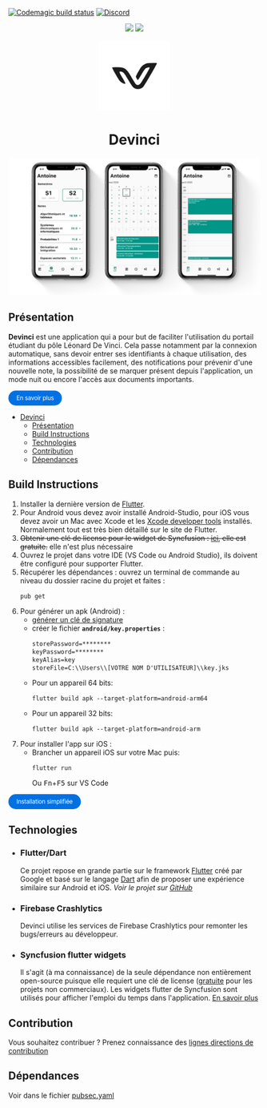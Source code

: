 [![Codemagic build status](https://api.codemagic.io/apps/5f1aaf9588aa90329c1b72a5/5f1aaf9588aa90329c1b72a4/status_badge.svg)](https://codemagic.io/apps/5f1aaf9588aa90329c1b72a5/5f1aaf9588aa90329c1b72a4/latest_build)
[![Discord](https://img.shields.io/discord/760489327305556049)](https://discord.gg/wttsfQP)
<p align="center">
<a href="https://play.google.com/store/apps/details?id=eu.araulin.devinci"><img src="https://steverichey.github.io/google-play-badge-svg/img/fr_get.svg" height="100"></a>
<a href="https://testflight.apple.com/join/HUgzMmbA"><img src="https://devinci.araulin.tech/assets/testflight.png" height="100"></a>

</p>

<p align="center">
  <a href="https://github.com/antoineraulin/devinci-app"><img src="assets/icon_blanc_a.png" height="140"></a>
</p>
<span align="center">

# Devinci

</span>

![3 captures d'écran de l'application Devinci](.github_data/devinci.png)

## Présentation

**Devinci** est une application qui a pour but de faciliter l'utilisation du portail étudiant du pôle Léonard De Vinci. Cela passe notamment par la connexion automatique, sans devoir entrer ses identifiants à chaque utilisation, des informations accessibles facilement, des notifications pour prévenir d'une nouvelle note, la possibilité de se marquer présent depuis l'application, un mode nuit ou encore l'accès aux documents importants.

<a href="https://devinci.araulin.tech/" style="cursor: pointer;display: inline-block;text-align: center;white-space: nowrap;font-size: 12px;line-height: 1.17648;font-weight: 400;letter-spacing: -0.022em;min-width: 28px;padding-left: 16px;padding-right: 16px;padding-top: 8px;padding-bottom: 8px;border-radius: 18px;background: #0071e3;color: white;text-decoration: none;">En savoir plus</a>

- [Devinci](#devinci)
  - [Présentation](#présentation)
  - [Build Instructions](#build-instructions)
  - [Technologies](#technologies)
  - [Contribution](#contribution)
  - [Dépendances](#dépendances)

## Build Instructions

1. Installer la dernière version de [Flutter](https://flutter.dev/docs/get-started/install).
2. Pour Android vous devez avoir installé Android-Studio, pour iOS vous devez avoir un Mac avec Xcode et les [Xcode developer tools](https://developer.apple.com/xcode/downloads/) installés. Normalement tout est très bien détaillé sur le site de Flutter.
3. ~~Obtenir une clé de license pour le widget de Syncfusion : [ici](https://www.syncfusion.com/products/communitylicense), elle est gratuite.~~ elle n'est plus nécessaire
4. Ouvrez le projet dans votre IDE (VS Code ou Android Studio), ils doivent être configuré pour supporter Flutter.
6. Récupérer les dépendances : ouvrez un terminal de commande au niveau du dossier racine du projet et faites :
   ```console
   pub get
   ```
7. Pour générer un apk (Android) :
   - [générer un clé de signature](https://flutter.dev/docs/deployment/android#signing-the-app)
   - créer le fichier **`android/key.properties`** : 
      ```properties
      storePassword=********
      keyPassword=********
      keyAlias=key
      storeFile=C:\\Users\\[VOTRE NOM D'UTILISATEUR]\\key.jks
      ```
   - Pour un appareil 64 bits:
     ```console
     flutter build apk --target-platform=android-arm64
     ```
   - Pour un appareil 32 bits:
     ```console
     flutter build apk --target-platform=android-arm
     ```
8. Pour installer l'app sur iOS :
   - Brancher un appareil iOS sur votre Mac puis:
     ```console
     flutter run
     ```
     Ou <kbd>Fn</kbd>+<kbd>F5</kbd> sur VS Code

<a href="https://devinci.araulin.tech/beta.html" style="cursor: pointer;display: inline-block;text-align: center;white-space: nowrap;font-size: 12px;line-height: 1.17648;font-weight: 400;letter-spacing: -0.022em;min-width: 28px;padding-left: 16px;padding-right: 16px;padding-top: 8px;padding-bottom: 8px;border-radius: 18px;background: #0071e3;color: white;text-decoration: none;">Installation simplifiée</a>

## Technologies

- ### Flutter/Dart
  Ce projet repose en grande partie sur le framework [Flutter](https://flutter.dev/) créé par Google et basé sur le langage [Dart](https://dart.dev/) afin de proposer une expérience similaire sur Android et iOS. _Voir le projet sur [GitHub](https://github.com/flutter/flutter)_
- ### Firebase Crashlytics
  Devinci utilise les services de Firebase Crashlytics pour remonter les bugs/erreurs au développeur.
- ### Syncfusion flutter widgets
  Il s'agit (à ma connaissance) de la seule dépendance non entièrement open-source puisque elle requiert une clé de license ([gratuite](https://www.syncfusion.com/products/communitylicense) pour les projets non commerciaux). Les widgets flutter de Syncfusion sont utilisés pour afficher l'emploi du temps dans l'application. [En savoir plus](https://www.syncfusion.com/flutter-widgets/flutter-calendar)

## Contribution

Vous souhaitez contribuer ? Prenez connaissance des [lignes directions de contribution](CONTRIBUTING.md)

## Dépendances

Voir dans le fichier [pubsec.yaml](https://github.com/antoineraulin/devinci-app/blob/master/pubspec.yaml)
